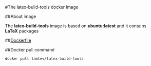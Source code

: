 #The latex-build-tools docker image

##About image

The __latex-build-tools__ image is based on __ubuntu:latest__ and it contains
 __LaTeX__ packages
 
##[Dockerfile](https://github.com/lamtev/build-tools-dockers/blob/master/latex-build-tools/Dockerfile)
 
##Docker pull command
 
`docker pull lamtev/latex-build-tools`
